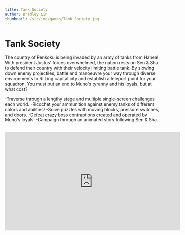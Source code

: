 ```yaml
---
title: Tank Society
author: Bradley Lin
thumbnail: /src/img/games/Tank_Society.jpg
---
```


# Tank Society

The country of Renkoku is being invaded by an army of tanks from Hanea! With president Justus' forces overwhelmed, the nation rests on Sen & Sha to defend their country with their velocity limiting battle tank. By slowing down enemy projectiles, battle and manoeuvre your way through diverse environments to Ri Ling capital city and establish a teleport point for your squadron. You must put an end to Muno's tyranny and his loyals, but at what cost?

-Traverse through a lengthy stage and multiple single-screen challenges each world.
-Ricochet your ammunition against enemy tanks of different colors and abilities!
-Solve puzzles with moving blocks, pressure switches, and doors.
-Defeat crazy boss contraptions created and operated by Muno's loyals!
-Campaign through an animated story following Sen & Sha.

<br>
<iframe width="560" height="315" src="https://www.youtube.com/embed/r_Y4mUx9Gn0" frameborder="0" allowfullscreen></iframe>
